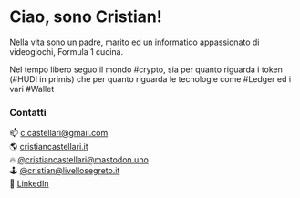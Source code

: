 # Ciao, sono Cristian!

Nella vita sono un padre, marito ed un informatico appassionato di videogiochi, Formula 1 cucina.

Nel tempo libero seguo il mondo #crypto, sia per quanto riguarda i token (#HUDI in primis) che per quanto riguarda le tecnologie come #Ledger ed i vari #Wallet

### Contatti

📫 [c.castellari@gmail.com](c.castellari@gmail.com) <br />
🌎 [cristiancastellari.it](https://cristiancastellari.it)<br />
🔥 <a rel="me" href="https://mastodon.uno/@cristiancastellari">@cristiancastellari@mastodon.uno</a><br />
🕹️ <a rel="me" href="https://livellosegreto.it/@cristian">@cristian@livellosegreto.it</a> <br />
👔 [LinkedIn](https://www.linkedin.com/in/cristiancastellari/)

